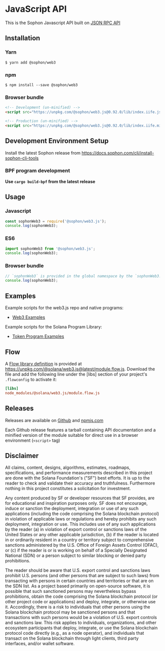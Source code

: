 
# JavaScript API

This is the Sophon Javascript API built on [JSON RPC API](https://docs.sophon.com/apps/javascript-api)

## Installation

### Yarn

```
$ yarn add @sophon/web3
```

### npm

```
$ npm install --save @sophon/web3
```

### Browser bundle

```html
<!-- Development (un-minified) -->
<script src="https://unpkg.com/@sophon/web3.js@0.92.0/lib/index.iife.js"></script>

<!-- Production (un-minified) -->
<script src="https://unpkg.com/@sophon/web3.js@0.92.0/lib/index.iife.min.js"></script>
```

## Development Environment Setup

Install the latest Sophon release from https://docs.sophon.com/cli/install-sophon-cli-tools

### BPF program development

**Use `cargo build-bpf` from the latest release**

## Usage

### Javascript

```js
const sophonWeb3 = require('@sophon/web3.js');
console.log(sophonWeb3);
```

### ES6

```js
import sophonWeb3 from '@sophon/web3.js';
console.log(sophonWeb3);
```

### Browser bundle

```js
// `sophonWeb3` is provided in the global namespace by the `sophonWeb3.min.js` script bundle.
console.log(sophonWeb3);
```
## Examples

Example scripts for the web3.js repo and native programs:

- [Web3 Examples](./examples)

Example scripts for the Solana Program Library:

- [Token Program Examples](https://github.com/solana-labs/solana-program-library/tree/master/token/js/examples)

## Flow

A [Flow library definition](https://flow.org/en/docs/libdefs/) is provided at
https://unpkg.com/@solana/web3.js@latest/module.flow.js.
Download the file and add the following line under the [libs] section of your project's `.flowconfig` to
activate it:

```ini
[libs]
node_modules/@solana/web3.js/module.flow.js
```

## Releases
Releases are available on [Github](https://github.com/SingularityBlockchain/sophon_web3/releases)
and [npmjs.com](https://www.npmjs.com/package/@sophon/web3.js)

Each Github release features a tarball containing API documentation and a
minified version of the module suitable for direct use in a browser environment
(`<script>` tag)

## Disclaimer

All claims, content, designs, algorithms, estimates, roadmaps,
specifications, and performance measurements described in this project
are done with the Solana Foundation's ("SF") best efforts. It is up to
the reader to check and validate their accuracy and truthfulness.
Furthermore nothing in this project constitutes a solicitation for
investment.

Any content produced by SF or developer resources that SF provides, are
for educational and inspiration purposes only. SF does not encourage,
induce or sanction the deployment, integration or use of any such
applications (including the code comprising the Solana blockchain
protocol) in violation of applicable laws or regulations and hereby
prohibits any such deployment, integration or use. This includes use of
any such applications by the reader (a) in violation of export control
or sanctions laws of the United States or any other applicable
jurisdiction, (b) if the reader is located in or ordinarily resident in
a country or territory subject to comprehensive sanctions administered
by the U.S. Office of Foreign Assets Control (OFAC), or (c) if the
reader is or is working on behalf of a Specially Designated National
(SDN) or a person subject to similar blocking or denied party
prohibitions.

The reader should be aware that U.S. export control and sanctions laws
prohibit U.S. persons (and other persons that are subject to such laws)
from transacting with persons in certain countries and territories or
that are on the SDN list. As a project based primarily on open-source
software, it is possible that such sanctioned persons may nevertheless
bypass prohibitions, obtain the code comprising the Solana blockchain
protocol (or other project code or applications) and deploy, integrate,
or otherwise use it. Accordingly, there is a risk to individuals that
other persons using the Solana blockchain protocol may be sanctioned
persons and that transactions with such persons would be a violation of
U.S. export controls and sanctions law. This risk applies to
individuals, organizations, and other ecosystem participants that
deploy, integrate, or use the Solana blockchain protocol code directly
(e.g., as a node operator), and individuals that transact on the Solana
blockchain through light clients, third party interfaces, and/or wallet
software.
